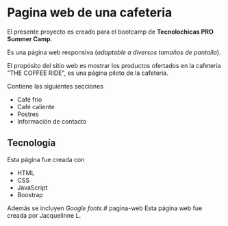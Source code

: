 # Pagina web de una cafeteria

El presente proyecto es creado para el bootcamp de **Tecnolochicas PRO Summer Camp**.

Es una página web responsiva (*adaptable a diversos tamaños de pantalla*).

El propósito del sitio web es mostrar los productos ofertados en la cafeteria "THE COFFEE RIDE", es una página piloto de la cafeteria.

Contiene las siguientes secciones 
* Café frio
* Café caliente
* Postres
* Información de contacto

## Tecnología 

Esta página fue creada con
* HTML
* CSS
* JavaScript
* Boostrap

Además se incluyen *Google fonts*.# pagina-web 
Esta página web fue creada por Jacquelinne L.

